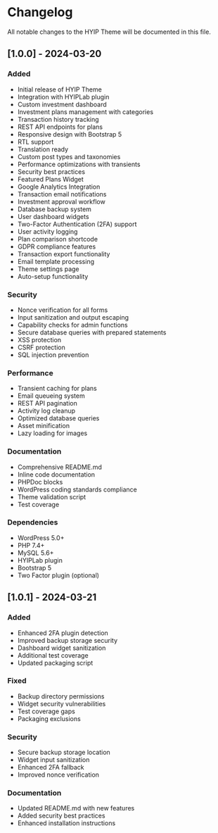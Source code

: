 # Changelog

All notable changes to the HYIP Theme will be documented in this file.

## [1.0.0] - 2024-03-20

### Added
- Initial release of HYIP Theme
- Integration with HYIPLab plugin
- Custom investment dashboard
- Investment plans management with categories
- Transaction history tracking
- REST API endpoints for plans
- Responsive design with Bootstrap 5
- RTL support
- Translation ready
- Custom post types and taxonomies
- Performance optimizations with transients
- Security best practices
- Featured Plans Widget
- Google Analytics Integration
- Transaction email notifications
- Investment approval workflow
- Database backup system
- User dashboard widgets
- Two-Factor Authentication (2FA) support
- User activity logging
- Plan comparison shortcode
- GDPR compliance features
- Transaction export functionality
- Email template processing
- Theme settings page
- Auto-setup functionality

### Security
- Nonce verification for all forms
- Input sanitization and output escaping
- Capability checks for admin functions
- Secure database queries with prepared statements
- XSS protection
- CSRF protection
- SQL injection prevention

### Performance
- Transient caching for plans
- Email queueing system
- REST API pagination
- Activity log cleanup
- Optimized database queries
- Asset minification
- Lazy loading for images

### Documentation
- Comprehensive README.md
- Inline code documentation
- PHPDoc blocks
- WordPress coding standards compliance
- Theme validation script
- Test coverage

### Dependencies
- WordPress 5.0+
- PHP 7.4+
- MySQL 5.6+
- HYIPLab plugin
- Bootstrap 5
- Two Factor plugin (optional)

## [1.0.1] - 2024-03-21

### Added
- Enhanced 2FA plugin detection
- Improved backup storage security
- Dashboard widget sanitization
- Additional test coverage
- Updated packaging script

### Fixed
- Backup directory permissions
- Widget security vulnerabilities
- Test coverage gaps
- Packaging exclusions

### Security
- Secure backup storage location
- Widget input sanitization
- Enhanced 2FA fallback
- Improved nonce verification

### Documentation
- Updated README.md with new features
- Added security best practices
- Enhanced installation instructions 